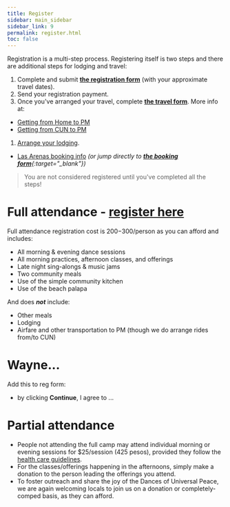 ```yaml
---
title: Register
sidebar: main_sidebar
sidebar_link: 9
permalink: register.html
toc: false
---
```


Registration is a multi-step process. Registering itself is two steps and there are additional steps for lodging and travel:
1. Complete and submit [**the registration form**]() (with your approximate travel dates).
1. Send your registration payment.
1. Once you've arranged your travel, complete [**the travel form**](). More info at:
  * [Getting from Home to PM](./from-home-to-pm.md)
  * [Getting from CUN to PM](from-cun-to-pm.md)
1. [Arrange your lodging](lodging-options.md).
  * [Las Arenas booking info](booking-las-arenas.md) *(or jump directly to [**the booking form**](https://docs.google.com/forms/d/e/1FAIpQLSct3SrTHl76pMYcZ5z9-eWdLCjCXzf4igqfVk689qA42YuyWA/viewform){:target="_blank"})*

> You are not considered registered until you've completed all the steps!

# Full attendance - **[register here]()**

Full attendance registration cost is $200-$300/person as you can afford and includes:
* All morning & evening dance sessions
* All morning practices, afternoon classes, and offerings
* Late night sing-alongs & music jams
* Two community meals
* Use of the simple community kitchen
* Use of the beach palapa

And does ***not*** include:
* Other meals
* Lodging
* Airfare and other transportation to PM (though we do arrange rides from/to CUN)
  
# Wayne...
Add this to reg form:
* by clicking **Continue**, I agree to ...

# Partial attendance

- People not attending the full camp may attend individual morning or evening sessions for $25/session (425 pesos), provided they follow the [health care guidelines](health-care-guidelines.md).
- For the classes/offerings happening in the afternoons, simply make a donation to the person leading the offerings you attend.
- To foster outreach and share the joy of the Dances of Universal Peace, we are again welcoming locals to join us on a donation or completely-comped basis, as they can afford.